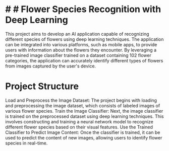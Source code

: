 
# # # Flower Species Recognition with Deep Learning
This project aims to develop an AI application capable of recognizing different species of flowers using deep learning techniques. The application can be integrated into various platforms, such as mobile apps, to provide users with information about the flowers they encounter. By leveraging a pre-trained image classifier trained on a dataset containing 102 flower categories, the application can accurately identify different types of flowers from images captured by the user's device.

# Project Structure
Load and Preprocess the Image Dataset: The project begins with loading and preprocessing the image dataset, which consists of labeled images of various flower species.
Train the Image Classifier: Next, the image classifier is trained on the preprocessed dataset using deep learning techniques. This involves constructing and training a neural network model to recognize different flower species based on their visual features.
Use the Trained Classifier to Predict Image Content: Once the classifier is trained, it can be used to predict the content of new images, allowing users to identify flower species in real-time.
